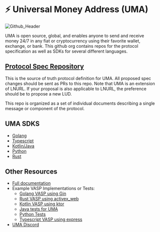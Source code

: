 # ⚡️ Universal Money Address (UMA)

![Github_Header](https://github.com/uma-universal-money-address/.github/assets/1393755/813c6296-1e2b-481b-8abd-33836a823670)

UMA is open source, global, and enables anyone to send and receive money 24/7 in any fiat or cryptocurrency using their favorite wallet, exchange, or bank.
This github org contains repos for the protocol specification as well as SDKs for several different languages.

## [Protocol Spec Repository](https://github.com/uma-universal-money-address/protocol)

This is the source of truth protocol definition for UMA. All proposed spec changes should be sent as PRs to this repo. Note that UMA is an extension of LNURL. If your proposal is also applicable to LNURL, the preference should be to propose a new LUD.

This repo is organized as a set of individual documents describing a single message or component of the protocol.

## UMA SDKS

- [Golang](https://github.com/uma-universal-money-address/uma-go-sdk)
- [Typescript](https://github.com/uma-universal-money-address/uma-js-sdk)
- [Kotlin/Java](https://github.com/uma-universal-money-address/uma-kotlin-sdk)
- [Python](https://github.com/uma-universal-money-address/uma-python-sdk)
- [Rust](https://github.com/uma-universal-money-address/uma-rust-sdk)

## Other Resources

- [Full documentation](https://uma.me)
- Example VASP Implementations or Tests:
  - [Golang VASP using Gin](https://github.com/lightsparkdev/go-sdk/tree/main/examples/uma-server)
  - [Rust VASP using activex_web](https://github.com/lightsparkdev/lightspark-rs/blob/main/examples/uma-demo/src/main.rs)
  - [Kotlin VASP using ktor](https://github.com/lightsparkdev/kotlin-sdk/tree/develop/umaserverdemo)
  - [Java tests for UMA](https://github.com/uma-universal-money-address/uma-kotlin-sdk/blob/main/javatest/src/test/java/me/uma/javatest/UmaTest.java)
  - [Python Tests](https://github.com/uma-universal-money-address/uma-python-sdk/blob/main/uma/__tests__/test_uma.py)
  - [Typescript VASP using express](https://github.com/lightsparkdev/js-sdk/tree/main/apps/examples/uma-vasp)
- [UMA Discord](https://discord.gg/K4e7ghAJ)
